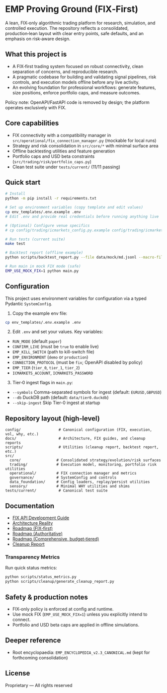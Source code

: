 # EMP Proving Ground (FIX‑First)

A lean, FIX‑only algorithmic trading platform for research, simulation, and controlled execution. The repository reflects a consolidated, production‑lean layout with clear entry points, safe defaults, and an emphasis on risk‑aware design.

## What this project is

- A FIX‑first trading system focused on robust connectivity, clean separation of concerns, and reproducible research.
- A pragmatic codebase for building and validating signal pipelines, risk controls, and execution models offline before any live activity.
- An evolving foundation for professional workflows: generate features, size positions, enforce portfolio caps, and measure outcomes.

Policy note: OpenAPI/FastAPI code is removed by design; the platform operates exclusively with FIX.

## Core capabilities

- FIX connectivity with a compatibility manager in `src/operational/fix_connection_manager.py` (mockable for local runs)
- Strategy and risk consolidation in `src/core/*` with minimal surface area
- Offline backtesting utilities and feature generation
- Portfolio caps and USD beta constraints (`src/trading/risk/portfolio_caps.py`)
- Clean test suite under `tests/current/` (11/11 passing)

## Quick start

```bash
# Install
python -m pip install -r requirements.txt

# Set up environment variables (copy template and edit values)
cp env_templates/.env.example .env
# Edit .env and provide real credentials before running anything live

# (Optional) Configure venue specifics
# cp config/trading/icmarkets_config.py.example config/trading/icmarkets_config.py

# Run tests (current suite)
make test

# Backtest report (offline example)
python scripts/backtest_report.py --file data/mock/md.jsonl --macro-file data/macro/calendar.jsonl --yields-file data/macro/yields.jsonl --parquet || true

# Run main in mock FIX mode (safe)
EMP_USE_MOCK_FIX=1 python main.py
```

## Configuration

This project uses environment variables for configuration via a typed Pydantic `SystemConfig`.

1) Copy the example env file:

```bash
cp env_templates/.env.example .env
```

2) Edit `.env` and set your values. Key variables:

- `RUN_MODE` (default `paper`)
- `CONFIRM_LIVE` (must be `true` to enable live)
- `EMP_KILL_SWITCH` (path to kill-switch file)
- `EMP_ENVIRONMENT` (`demo` or `production`)
- `CONNECTION_PROTOCOL` (must be `fix`; OpenAPI disabled by policy)
- `EMP_TIER` (`tier_0`, `tier_1`, `tier_2`)
- `ICMARKETS_ACCOUNT`, `ICMARKETS_PASSWORD`

3) Tier‑0 ingest flags in `main.py`:

- `--symbols` Comma-separated symbols for ingest (default: `EURUSD,GBPUSD`)
- `--db` DuckDB path (default: `data/tier0.duckdb`)
- `--skip-ingest` Skip Tier-0 ingest at startup

## Repository layout (high‑level)

```text
config/                 # Canonical configuration (FIX, execution, vol, why, etc.)
docs/                   # Architecture, FIX guides, and cleanup reports
scripts/                # Utilities (cleanup report, backtest report, etc.)
src/
  core/                # Consolidated strategy/evolution/risk surfaces
  trading/             # Execution model, monitoring, portfolio risk utilities
  operational/         # FIX connection manager and metrics
  governance/          # SystemConfig and controls
  data_foundation/     # Config loaders, replay/persist utilities
  sensory/             # Minimal WHY utilities and shims
tests/current/          # Canonical test suite
```

## Documentation

- [FIX API Development Guide](docs/fix_api/FIX_API_MASTER_GUIDE.md)
- [Architecture Reality](docs/ARCHITECTURE_REALITY.md)
- [Roadmap (FIX‑first)](docs/reports/ROADMAP_FIX_FIRST.md)
- [Roadmap (Authoritative)](docs/ROADMAP.md)
- [Roadmap (Comprehensive, budget‑tiered)](docs/reports/ROADMAP_COMPREHENSIVE.md)
- [Cleanup Report](docs/reports/CLEANUP_REPORT.md)

### Transparency Metrics
Run quick status metrics:
```bash
python scripts/status_metrics.py
python scripts/cleanup/generate_cleanup_report.py
```

## Safety & production notes

- FIX‑only policy is enforced at config and runtime.
- Use mock FIX (`EMP_USE_MOCK_FIX=1`) unless you explicitly intend to connect.
- Portfolio and USD beta caps are applied in offline simulations.

## Deeper reference

- Root encyclopaedia: `EMP_ENCYCLOPEDIA_v2.3_CANONICAL.md` (kept for forthcoming consolidation)

## License

Proprietary — All rights reserved
